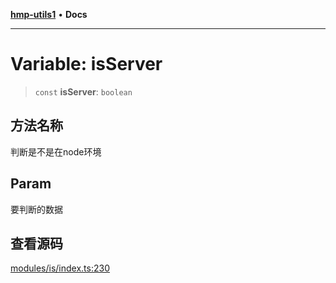 [**hmp-utils1**](../README.md) • **Docs**

***

# Variable: isServer

> `const` **isServer**: `boolean`

## 方法名称

判断是不是在node环境

## Param

要判断的数据

## 查看源码

[modules/is/index.ts:230](https://github.com/hmp1049127947/hmp-utils/blob/dee7627dd7f5e043cd0494e8f8fdc05ccdb65423/src/modules/is/index.ts#L230)
